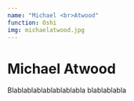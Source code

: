 ```yaml
---
name: "Michael <br>Atwood"
function: Oshi
img: michaelatwood.jpg
---
```


# Michael Atwood
 
Blablablablablablablabla
blablablabla
